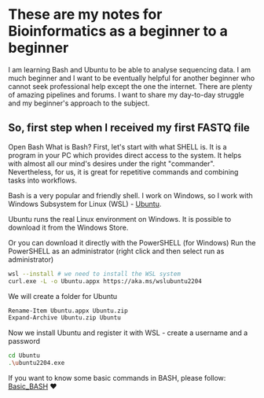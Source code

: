 # These are my notes for Bioinformatics as a beginner to a beginner

I am learning Bash and Ubuntu to be able to analyse sequencing data.
I am much beginner and I want to be eventually helpful for another beginner who cannot seek professional help except the one the internet.
There are plenty of amazing pipelines and forums.
I want to share my day-to-day struggle and my beginner's approach to the subject.

## So, first step when I received my first FASTQ file

Open Bash
What is Bash?
First, let's start with what SHELL is.
It is a program in your PC which provides direct access to the system. 
It helps with almost all our mind's desires under the right "commander". 
Nevertheless, for us, it is great for repetitive commands and combining tasks into workflows.

Bash is a very popular and friendly shell.
I work on Windows, so I work with Windows Subsystem for Linux (WSL) - [Ubuntu](https://ubuntu.com/desktop/wsl).

Ubuntu runs the real Linux environment on Windows. It is possible to download it from the Windows Store.

Or you can download it directly with the PowerSHELL (for Windows)
Run the PowerSHELL as an administrator (right click and then select run as administrator)

```bash
wsl --install # we need to install the WSL system
curl.exe -L -o Ubuntu.appx https://aka.ms/wslubuntu2204
```

We will create a folder for Ubuntu
```bash
Rename-Item Ubuntu.appx Ubuntu.zip
Expand-Archive Ubuntu.zip Ubuntu
```
Now  we install Ubuntu and register it with WSL - create a username and a password
```bash
cd Ubuntu
.\ubuntu2204.exe
```

If you want to know some basic commands in BASH, please follow:
[Basic_BASH](bash_basics.md) ❤️


